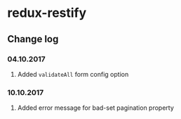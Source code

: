 # redux-restify

## Change log

### 04.10.2017
 1. Added `validateAll` form config option

### 10.10.2017
 1. Added error message for bad-set pagination property
